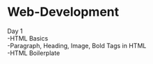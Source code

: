 # Web-Development<br>
Day 1 <br>
-HTML Basics <br>
-Paragraph, Heading, Image, Bold Tags in HTML <br>
-HTML Boilerplate <br>

